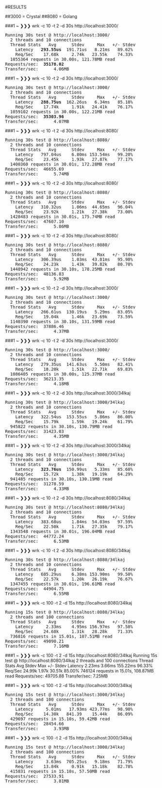 #RESULTS

##3000 = Crystal
##8080 = Golang

###1 ~ ❯❯❯ wrk -c 10 -t 2 -d 30s http://localhost:3000/
<pre>Running 30s test @ http://localhost:3000/
  2 threads and 10 connections
  Thread Stats   Avg      Stdev     Max   +/- Stdev
    Latency   <b>293.55us</b>  191.71us   8.21ms   89.62%
    Req/Sec    17.68k     2.74k   23.55k    74.33%
  1055364 requests in 30.00s, 121.78MB read
Requests/sec:  <b>35178.02</b>
Transfer/sec:      4.06MB
</pre>

###1 ~ ❯❯❯ wrk -c 10 -t 2 -d 30s http://localhost:3000/
<pre>Running 30s test @ http://localhost:3000/
  2 threads and 10 connections
  Thread Stats   Avg      Stdev     Max   +/- Stdev
    Latency   <b>288.75us</b>  162.26us   6.34ms   85.18%
    Req/Sec    17.74k     1.91k   24.41k    76.17%
  1059102 requests in 30.00s, 122.21MB read
Requests/sec:  <b>35303.96</b>
Transfer/sec:      4.07MB
</pre>

###1 ~ ❯❯❯ wrk -c 10 -t 2 -d 30s http://localhost:8080/
<pre>Running 30s test @ http://localhost:8080/
  2 threads and 10 connections
  Thread Stats   Avg      Stdev     Max   +/- Stdev
    Latency   797.04us    6.80ms 153.54ms   99.20%
    Req/Sec    23.45k     1.93k   27.87k    77.17%
  1400360 requests in 30.01s, 172.28MB read
Requests/sec:  46655.69
Transfer/sec:      5.74MB
</pre>

###1 ~ ❯❯❯ wrk -c 10 -t 2 -d 30s http://localhost:8080/
<pre>Running 30s test @ http://localhost:8080/
  2 threads and 10 connections
  Thread Stats   Avg      Stdev     Max   +/- Stdev
    Latency   310.32us    1.06ms  44.65ms   96.04%
    Req/Sec    23.92k     1.21k   27.38k    73.00%
  1428483 requests in 30.01s, 175.74MB read
Requests/sec:  47607.10
Transfer/sec:      5.86MB
</pre>

###1 ~ ❯❯❯ wrk -c 10 -t 2 -d 30s http://localhost:8080/
<pre>Running 30s test @ http://localhost:8080/
  2 threads and 10 connections
  Thread Stats   Avg      Stdev     Max   +/- Stdev
    Latency   306.39us    1.03ms  43.81ms   95.98%
    Req/Sec    24.23k     1.43k   39.82k    80.70%
  1448942 requests in 30.10s, 178.25MB read
Requests/sec:  48136.83
Transfer/sec:      5.92MB
</pre>

###1 ~ ❯❯❯ wrk -c 10 -t 2 -d 30s http://localhost:3000/
<pre>Running 30s test @ http://localhost:3000/
  2 threads and 10 connections
  Thread Stats   Avg      Stdev     Max   +/- Stdev
    Latency   266.61us  130.19us   5.29ms   83.05%
    Req/Sec    19.04k     1.46k   23.69k    73.59%
  1140390 requests in 30.10s, 131.59MB read
Requests/sec:  37886.46
Transfer/sec:      4.37MB
</pre>

###1 ~ ❯❯❯ wrk -c 10 -t 2 -d 30s http://localhost:3000/
<pre>Running 30s test @ http://localhost:3000/
  2 threads and 10 connections
  Thread Stats   Avg      Stdev     Max   +/- Stdev
    Latency   279.35us  141.63us   5.50ms   82.41%
    Req/Sec    18.20k     1.51k   22.71k    69.83%
  1086405 requests in 30.00s, 125.37MB read
Requests/sec:  36213.35
Transfer/sec:      4.18MB
</pre>

###1 ~ ❯❯❯ wrk -c 10 -t 2 -d 30s http://localhost:3000/34lkaj
<pre>Running 30s test @ http://localhost:3000/34lkaj
  2 threads and 10 connections
  Thread Stats   Avg      Stdev     Max   +/- Stdev
    Latency   322.54us  153.55us   5.86ms   86.00%
    Req/Sec    15.79k     1.59k   19.24k    61.79%
  945822 requests in 30.10s, 130.79MB read
Requests/sec:  31423.03
Transfer/sec:      4.35MB
</pre>

###1 ~ ❯❯❯ wrk -c 10 -t 2 -d 30s http://localhost:3000/34lkaj
<pre>Running 30s test @ http://localhost:3000/34lkaj
  2 threads and 10 connections
  Thread Stats   Avg      Stdev     Max   +/- Stdev
    Latency   <b>323.76us</b>  150.99us   5.33ms   85.60%
    Req/Sec    15.72k     1.38k   19.19k    64.29%
  941485 requests in 30.10s, 130.19MB read
Requests/sec:  31278.59
Transfer/sec:      4.33MB
</pre>

###1 ~ ❯❯❯ wrk -c 10 -t 2 -d 30s http://localhost:8080/34lkaj
<pre>Running 30s test @ http://localhost:8080/34lkaj
  2 threads and 10 connections
  Thread Stats   Avg      Stdev     Max   +/- Stdev
    Latency   383.68us    1.84ms  54.03ms   97.59%
    Req/Sec    22.50k     1.71k   27.35k    79.17%
  1343548 requests in 30.01s, 196.04MB read
Requests/sec:  44772.24
Transfer/sec:      6.53MB
</pre>

###1 ~ ❯❯❯ wrk -c 10 -t 2 -d 30s http://localhost:8080/34lkaj
<pre>Running 30s test @ http://localhost:8080/34lkaj
  2 threads and 10 connections
  Thread Stats   Avg      Stdev     Max   +/- Stdev
    Latency   685.29us    6.38ms 153.90ms   99.50%
    Req/Sec    22.57k     1.20k   26.19k    76.67%
  1347455 requests in 30.01s, 196.61MB read
Requests/sec:  44904.75
Transfer/sec:      6.55MB
</pre>

###1 ~ ❯❯❯ wrk -c 100 -t 2 -d 15s http://localhost:8080/34lkaj
<pre>Running 15s test @ http://localhost:8080/34lkaj
  2 threads and 100 connections
  Thread Stats   Avg      Stdev     Max   +/- Stdev
    Latency     2.33ms    4.95ms 156.97ms   97.58%
    Req/Sec    24.68k     1.31k   28.28k    71.33%
  736816 requests in 15.01s, 107.51MB read
Requests/sec:  49090.21
Transfer/sec:      7.16MB
</pre>

###1 ~ ❯❯❯ wrk -c 100 -t 2 -d 15s http://localhost:8080/34lkaj
Running 15s test @ http://localhost:8080/34lkaj
  2 threads and 100 connections
  Thread Stats   Avg      Stdev     Max   +/- Stdev
    Latency     2.23ms    3.66ms 155.22ms   96.33%
    Req/Sec    24.99k     1.97k   30.51k    85.00%
  746124 requests in 15.01s, 108.87MB read
Requests/sec:  49705.88
Transfer/sec:      7.25MB
</pre>

###1 ~ ❯❯❯ wrk -c 100 -t 2 -d 15s http://localhost:3000/34lkaj
<pre>Running 15s test @ http://localhost:3000/34lkaj
  2 threads and 100 connections
  Thread Stats   Avg      Stdev     Max   +/- Stdev
    Latency     5.01ms   17.93ms 423.77ms   98.90%
    Req/Sec    14.30k   841.39    15.44k    86.09%
  429697 requests in 15.10s, 59.42MB read
Requests/sec:  28454.66
Transfer/sec:      3.93MB
</pre>

###1 ~ ❯❯❯ wrk -c 100 -t 2 -d 15s http://localhost:3000/34lkaj
<pre>Running 15s test @ http://localhost:3000/34lkaj
  2 threads and 100 connections
  Thread Stats   Avg      Stdev     Max   +/- Stdev
    Latency     3.63ms  705.25us   9.18ms   71.79%
    Req/Sec    13.84k     0.91k   15.18k    82.78%
  415831 requests in 15.10s, 57.50MB read
Requests/sec:  27533.91
Transfer/sec:      3.81MB
</pre>
